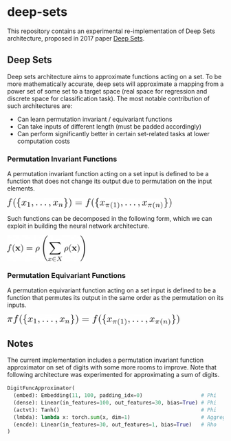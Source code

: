 # deep-sets
This repository contains an experimental re-implementation of Deep Sets architecture, proposed in 2017 paper [Deep Sets](https://arxiv.org/pdf/1703.06114.pdf). 

## Deep Sets
Deep sets architecture aims to approximate functions acting on a set. To be more mathematically accurate, deep sets will approximate a mapping from a power set of some set to a target space (real space for regression and discrete space for classification task). The most notable contribution of such architectures are:

- Can learn permutation invariant / equivariant functions
- Can take inputs of different length (must be padded accordingly)
- Can perform significantly better in certain set-related tasks at lower computation costs

### Permutation Invariant Functions
A permutation invariant function acting on a set input is defined to be a function that does not change its output due to permutation on the input elements.

<img align="center" src="https://github.com/jkgrad/deep-sets/blob/main/assets/perm-invariant.png" height="25">


Such functions can be decomposed in the following form, which we can exploit in building the neural network architecture. 

<img align="center" src="https://github.com/jkgrad/deep-sets/blob/main/assets/perm-invariant-decompose.png" height="60">


### Permutation Equivariant Functions
A permutation equivariant function acting on a set input is defined to be a function that permutes its output in the same order as the permutation on its inputs.

<img align="center" src="https://github.com/jkgrad/deep-sets/blob/main/assets/perm-equivariant.png" height="25">

## Notes
The current implementation includes a permutation invariant function approximator on set of digits with some more rooms to improve. Note that following architecture was experimented for approximating a sum of digits. 

```python
DigitFuncApproximator(
  (embed): Embedding(11, 100, padding_idx=0)                   # Phi
  (dense): Linear(in_features=100, out_features=30, bias=True) # Phi
  (actvt): Tanh()                                              # Phi
  (lmbda): lambda x: torch.sum(x, dim=1)                       # Aggregator
  (encde): Linear(in_features=30, out_features=1, bias=True)   # Rho
)
```

